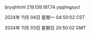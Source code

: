brysjhhrhl 219.139.197.74 yqqlmgsycl

2024年 11月 04日 星期一 04:50:02 CST

2024年 11月 03日 星期日 20:50:02 GMT
